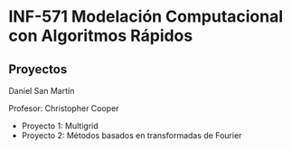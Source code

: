 # INF-571 Modelación Computacional con Algoritmos Rápidos
## Proyectos
Daniel San Martín

Profesor: Christopher Cooper

* Proyecto 1: Multigrid
* Proyecto 2: Métodos basados en transformadas de Fourier
